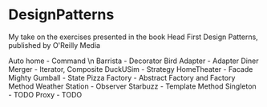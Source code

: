 # DesignPatterns
My take on the exercises presented in the book Head First Design Patterns, published by O'Reilly Media

Auto home - Command \n
Barrista - Decorator
Bird Adapter - Adapter
Diner Merger - Iterator, Composite
DuckUSim - Strategy
HomeTheater - Facade
Mighty Gumball - State 
Pizza Factory - Abstract Factory and Factory Method
Weather Station - Observer
Starbuzz - Template Method
Singleton - TODO
Proxy - TODO
